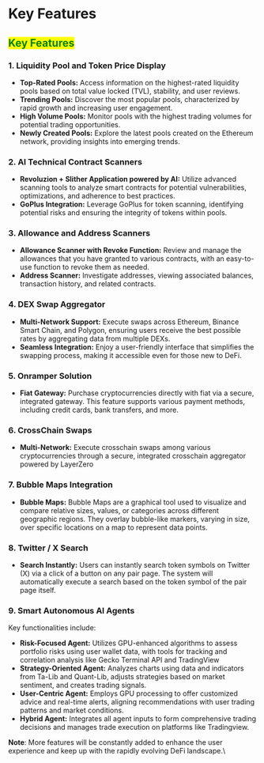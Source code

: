 # Key Features

## <mark style="color:green;">Key Features</mark>

### 1. Liquidity Pool and Token Price Display

* **Top-Rated Pools:** Access information on the highest-rated liquidity pools based on total value locked (TVL), stability, and user reviews.
* **Trending Pools:** Discover the most popular pools, characterized by rapid growth and increasing user engagement.
* **High Volume Pools:** Monitor pools with the highest trading volumes for potential trading opportunities.
* **Newly Created Pools:** Explore the latest pools created on the Ethereum network, providing insights into emerging trends.

### 2. AI Technical Contract Scanners

* **Revoluzion + Slither Application powered by AI:** Utilize advanced scanning tools to analyze smart contracts for potential vulnerabilities, optimizations, and adherence to best practices.
* **GoPlus Integration:** Leverage GoPlus for token scanning, identifying potential risks and ensuring the integrity of tokens within pools.

### 3. Allowance and Address Scanners

* **Allowance Scanner with Revoke Function:** Review and manage the allowances that you have granted to various contracts, with an easy-to-use function to revoke them as needed.
* **Address Scanner:** Investigate addresses, viewing associated balances, transaction history, and related contracts.

### 4. DEX Swap Aggregator

* **Multi-Network Support:** Execute swaps across Ethereum, Binance Smart Chain, and Polygon, ensuring users receive the best possible rates by aggregating data from multiple DEXs.
* **Seamless Integration:** Enjoy a user-friendly interface that simplifies the swapping process, making it accessible even for those new to DeFi.

### 5. Onramper Solution

* **Fiat Gateway:** Purchase cryptocurrencies directly with fiat via a secure, integrated gateway. This feature supports various payment methods, including credit cards, bank transfers, and more.

### 6. CrossChain Swaps

* **Multi-Network:** Execute crosschain swaps among various cryptocurrencies through a secure, integrated crosschain aggregator powered by LayerZero

### 7. Bubble Maps Integration

* **Bubble Maps:** Bubble Maps are a graphical tool used to visualize and compare relative sizes, values, or categories across different geographic regions. They overlay bubble-like markers, varying in size, over specific locations on a map to represent data points.

### 8. Twitter / X Search

* **Search Instantly:** Users can instantly search token symbols on Twitter (X) via a click of a button on any pair page. The system will automatically execute a search based on the token symbol of the pair page itself.

### 9. Smart Autonomous AI Agents

Key functionalities include:

* **Risk-Focused Agent:** Utilizes GPU-enhanced algorithms to assess portfolio risks using user wallet data, with tools for tracking and correlation analysis like Gecko Terminal API and TradingView
* **Strategy-Oriented Agent:** Analyzes charts using data and indicators from Ta-Lib and Quant-Lib, adjusts strategies based on market sentiment, and creates trading signals.
* **User-Centric Agent:** Employs GPU processing to offer customized advice and real-time alerts, aligning recommendations with user trading patterns and market conditions.
* **Hybrid Agent:** Integrates all agent inputs to form comprehensive trading decisions and manages trade execution on platforms like Tradingview.

**Note**: More features will be constantly added to enhance the user experience and keep up with the rapidly evolving DeFi landscape.\


